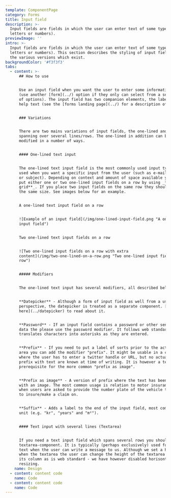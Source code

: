 ```yaml
---
template: ComponentPage
category: Forms
title: Input field
description: >-
  Input fields are fields in which the user can enter text of some type (be it
  letters or numbers).
previewImage: ''
intro: >-
  Input fields are fields in which the user can enter text of some type (be it
  letters or numbers). This section describes the styling of input fields and
  the various versions which exist.
backgroundColor: '#f3f3f3'
tabs:
  - content: >-
      ## How to use


      Use an input field when you want the user to enter some information freely
      (use another [form](../) option if they only can select from a set number
      of options). The input field has two companion elements, the label and
      help text (see the [forms landing page](../) for a description of them).


      ### Variations


      There are two mains variations of input fields, the one-lined and the one
      spanning over several lines/rows. The one-lined in addition can be
      modified in a number of ways.


      #### One-lined text input


      The one-lined text input field is the most commonly used input type and is
      used when you want a specific input from the user (such as e-mail, a value
      or subject). Depending on context and amount of space available you can
      put either one or two one-lined input fields on a row by using _**the
      grid**_. If you place two input fields on the same row they should have
      the same size. See images below for an example.


      A one-lined text input field on a row


      ![Example of an input field](/img/one-lined-input-field.png "A one-lined
      input field")


      Two one-lined text input fields on a row


      ![Two one-lined input fields on a row with extra
      content](/img/two-one-lined-on-a-row.png "Two one-lined input fields on a
      row")


      ##### Modifiers


      The one-lined text input has several modifiers, all described below.


      **Datepicker** - Although a form of input field as well from a user
      perspective, the datepicker is treated as a separate component. [Go
      here](../datepicker) to read about it.


      **Password** - If an input field contains a password or other sensitive
      data the please use the password modifier. It follows web standards and
      translates characters into asterisks as they are entered.


      **Prefix** - If you need to put a label of sorts prior to the actual input
      area you can add the modifier "prefix". It might be usable in a context
      where the user has to enter a twitter handle or URL, but no actual uses of
      prefix with text are known at time of writing. It is however a technical
      prerequisite for the more common "prefix as image". 


      **Prefix as image** - A version of prefix where the text has been replaced
      with an image. The most common usage is relation to motor insurances and
      when users are asked to provide the number plate of the vehicle they want
      to insure/make a claim on.


      **Suffix** - Adds a label to the end of the input field, most commonly the
      unit (e.g. "kr", "years" and "m²"). 


      #### Text input with several lines (Textarea)


      If you need a text input field which spans several rows you should use the
      textarea-component. It is typically (perhaps exclusively) used for message
      text when the user can write a message to us. Although we set a height
      when the textarea the user can change the height of the textarea within
      its column as is web standard - we have however disabled horisontal
      resizing.
    name: Design
  - content: content code
    name: Code
  - content: content code
    name: Code
---
```


